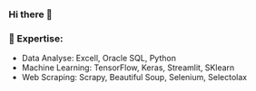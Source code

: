 ### Hi there 👋

<h3>🔭 Expertise:</h3>
<ul>
    <li>Data Analyse: Excell, Oracle SQL, Python</li>
    <li>Machine Learning: TensorFlow, Keras, Streamlit, SKlearn</li>
    <li>Web Scraping: Scrapy, Beautiful Soup, Selenium, Selectolax </li>
</ul>

